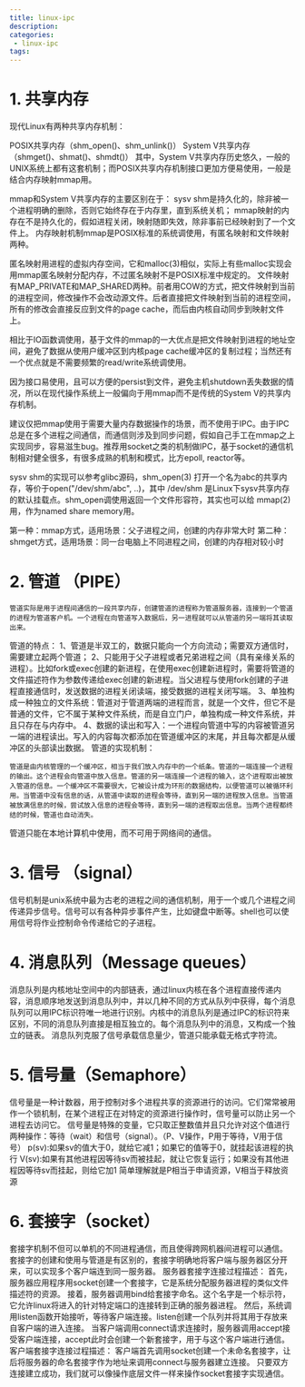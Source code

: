 ```yaml
---
title: linux-ipc
description:
categories:
 - linux-ipc
tags:
---
```


# 1. 共享内存
现代Linux有两种共享内存机制：

POSIX共享内存（shm_open()、shm_unlink()）
System V共享内存（shmget()、shmat()、shmdt()）
其中，System V共享内存历史悠久，一般的UNIX系统上都有这套机制；而POSIX共享内存机制接口更加方便易使用，一般是结合内存映射mmap用。

mmap和System V共享内存的主要区别在于：
sysv shm是持久化的，除非被一个进程明确的删除，否则它始终存在于内存里，直到系统关机；
mmap映射的内存在不是持久化的，假如进程关闭，映射随即失效，除非事前已经映射到了一个文件上。
内存映射机制mmap是POSIX标准的系统调使用，有匿名映射和文件映射两种。

匿名映射用进程的虚拟内存空间，它和malloc(3)相似，实际上有些malloc实现会用mmap匿名映射分配内存，不过匿名映射不是POSIX标准中规定的。
文件映射有MAP_PRIVATE和MAP_SHARED两种。前者用COW的方式，把文件映射到当前的进程空间，修改操作不会改动源文件。后者直接把文件映射到当前的进程空间，所有的修改会直接反应到文件的page cache，而后由内核自动同步到映射文件上。

相比于IO函数调使用，基于文件的mmap的一大优点是把文件映射到进程的地址空间，避免了数据从使用户缓冲区到内核page cache缓冲区的复制过程；当然还有一个优点就是不需要频繁的read/write系统调使用。

因为接口易使用，且可以方便的persist到文件，避免主机shutdown丢失数据的情况，所以在现代操作系统上一般偏向于用mmap而不是传统的System V的共享内存机制。

建议仅把mmap使用于需要大量内存数据操作的场景，而不使用于IPC。由于IPC总是在多个进程之间通信，而通信则涉及到同步问题，假如自己手工在mmap之上实现同步，容易滋生bug。推荐用socket之类的机制做IPC，基于socket的通信机制相对健全很多，有很多成熟的机制和模式，比方epoll, reactor等。

sysv shm的实现可以参考glibc源码，shm_open(3) 打开一个名为abc的共享内存，等价于open("/dev/shm/abc", ..)，其中 /dev/shm 是Linux下sysv共享内存的默认挂载点。shm_open调使用返回一个文件形容符，其实也可以给 mmap(2) 用，作为named share memory用。

第一种：mmap方式，适用场景：父子进程之间，创建的内存非常大时
第二种：shmget方式，适用场景：同一台电脑上不同进程之间，创建的内存相对较小时


# 2. 管道 （PIPE）
    管道实际是用于进程间通信的一段共享内存，创建管道的进程称为管道服务器，连接到一个管道的进程为管道客户机。一个进程在向管道写入数据后，另一进程就可以从管道的另一端将其读取出来。
管道的特点：
1、管道是半双工的，数据只能向一个方向流动；需要双方通信时，需要建立起两个管道；
2、只能用于父子进程或者兄弟进程之间（具有亲缘关系的进程）。比如fork或exec创建的新进程，在使用exec创建新进程时，需要将管道的文件描述符作为参数传递给exec创建的新进程。当父进程与使用fork创建的子进程直接通信时，发送数据的进程关闭读端，接受数据的进程关闭写端。
3、单独构成一种独立的文件系统：管道对于管道两端的进程而言，就是一个文件，但它不是普通的文件，它不属于某种文件系统，而是自立门户，单独构成一种文件系统，并且只存在与内存中。
4、数据的读出和写入：一个进程向管道中写的内容被管道另一端的进程读出。写入的内容每次都添加在管道缓冲区的末尾，并且每次都是从缓冲区的头部读出数据。
管道的实现机制：

    管道是由内核管理的一个缓冲区，相当于我们放入内存中的一个纸条。管道的一端连接一个进程的输出。这个进程会向管道中放入信息。管道的另一端连接一个进程的输入，这个进程取出被放入管道的信息。一个缓冲区不需要很大，它被设计成为环形的数据结构，以便管道可以被循环利用。当管道中没有信息的话，从管道中读取的进程会等待，直到另一端的进程放入信息。当管道被放满信息的时候，尝试放入信息的进程会等待，直到另一端的进程取出信息。当两个进程都终结的时候，管道也自动消失。

管道只能在本地计算机中使用，而不可用于网络间的通信。 

# 3. 信号 （signal）
信号机制是unix系统中最为古老的进程之间的通信机制，用于一个或几个进程之间传递异步信号。信号可以有各种异步事件产生，比如键盘中断等。shell也可以使用信号将作业控制命令传递给它的子进程。

# 4. 消息队列（Message queues）
消息队列是内核地址空间中的内部链表，通过linux内核在各个进程直接传递内容，消息顺序地发送到消息队列中，并以几种不同的方式从队列中获得，每个消息队列可以用IPC标识符唯一地进行识别。内核中的消息队列是通过IPC的标识符来区别，不同的消息队列直接是相互独立的。每个消息队列中的消息，又构成一个独立的链表。
消息队列克服了信号承载信息量少，管道只能承载无格式字符流。 

# 5. 信号量（Semaphore）
信号量是一种计数器，用于控制对多个进程共享的资源进行的访问。它们常常被用作一个锁机制，在某个进程正在对特定的资源进行操作时，信号量可以防止另一个进程去访问它。 
信号量是特殊的变量，它只取正整数值并且只允许对这个值进行两种操作：等待（wait）和信号（signal）。（P、V操作，P用于等待，V用于信号） 
p(sv):如果sv的值大于0，就给它减1；如果它的值等于0，就挂起该进程的执行 
V(sv):如果有其他进程因等待sv而被挂起，就让它恢复运行；如果没有其他进程因等待sv而挂起，则给它加1 
简单理解就是P相当于申请资源，V相当于释放资源 

# 6. 套接字（socket）
套接字机制不但可以单机的不同进程通信，而且使得跨网机器间进程可以通信。 
套接字的创建和使用与管道是有区别的，套接字明确地将客户端与服务器区分开来，可以实现多个客户端连到同一服务器。 
服务器套接字连接过程描述： 
首先，服务器应用程序用socket创建一个套接字，它是系统分配服务器进程的类似文件描述符的资源。 接着，服务器调用bind给套接字命名。这个名字是一个标示符，它允许linux将进入的针对特定端口的连接转到正确的服务器进程。 然后，系统调用listen函数开始接听，等待客户端连接。listen创建一个队列并将其用于存放来自客户端的进入连接。 当客户端调用connect请求连接时，服务器调用accept接受客户端连接，accept此时会创建一个新套接字，用于与这个客户端进行通信。 
客户端套接字连接过程描述： 
客户端首先调用socket创建一个未命名套接字，让后将服务器的命名套接字作为地址来调用connect与服务器建立连接。 
只要双方连接建立成功，我们就可以像操作底层文件一样来操作socket套接字实现通信。 